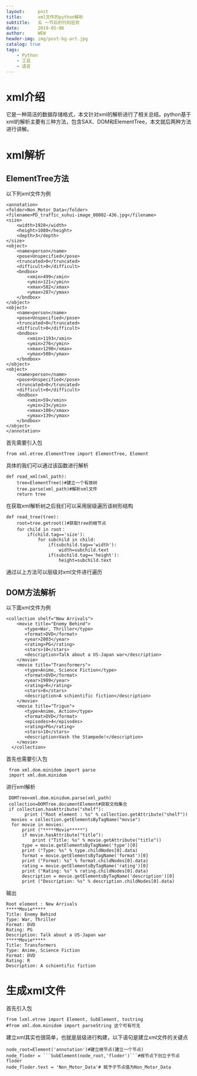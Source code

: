 ```yaml
---
layout:     post
title:      xml文件的python解析
subtitle:   五 一节后的代码狂欢
date:       2019-05-06
author:     WEW
header-img: img/post-bg-art.jpg
catalog: true
tags:
    - Python
    - 工具
    - 语言
---
```

# xml介绍
它是一种简洁的数据存储格式，本文针对xml的解析进行了相关总结。python基于xml的解析主要有三种方法，包含SAX、DOM和ElementTree，本文就后两种方法进行讲解。
# xml解析
## ElementTree方法
以下列xml文件为例

    <annotation>
    <folder>Non_Motor_Data</folder>
    <filename>PD_traffic_xuhui-image_00002-436.jpg</filename>
    <size>
        <width>1920</width>
        <height>1080</height>
        <depth>3</depth>
    </size>
    <object>
        <name>person</name>
        <pose>Unspecified</pose>
        <truncated>0</truncated>
        <difficult>0</difficult>
        <bndbox>
            <xmin>499</xmin>
            <ymin>121</ymin>
            <xmax>582</xmax>
            <ymax>287</ymax>
        </bndbox>
    </object>
    <object>
        <name>person</name>
        <pose>Unspecified</pose>
        <truncated>0</truncated>
        <difficult>0</difficult>
        <bndbox>
            <xmin>1193</xmin>
            <ymin>276</ymin>
            <xmax>1290</xmax>
            <ymax>508</ymax>
        </bndbox>
    </object>
    <object>
        <name>person</name>
        <pose>Unspecified</pose>
        <truncated>0</truncated>
        <difficult>0</difficult>
        <bndbox>
            <xmin>59</xmin>
            <ymin>23</ymin>
            <xmax>108</xmax>
            <ymax>139</ymax>
        </bndbox>
    </object>
    </annotation>
    
首先需要引入包
    
    from xml.etree.ElementTree import ElementTree, Element
    
具体的我们可以通过该函数进行解析

    def read_xml(xml_path):
        tree=ElementTree()#建立一个有效树
        tree.parse(xml_path)#解析xml文件
        return tree

在获取xml解析树之后我们可以采用层级遍历该树形结构

    def read_tree(tree):
        root=tree.getroot()#获取tree的根节点
        for child in root：
            if(child.tag=='size'):
                for subchild in child:
                    if(subchild.tag=='width'):
                        width=subchild.text
                    if(subchild.tag=='height'):
                        height=subchild.text
                        
通过以上方法可以层级对xml文件进行遍历

## DOM方法解析

以下面xml文件为例

    <collection shelf="New Arrivals">
        <movie title="Enemy Behind">
           <type>War, Thriller</type>
           <format>DVD</format>
           <year>2003</year>
           <rating>PG</rating>
           <stars>10</stars>
           <description>Talk about a US-Japan war</description>
        </movie>
        <movie title="Transformers">
           <type>Anime, Science Fiction</type>
           <format>DVD</format>
           <year>1989</year>
           <rating>R</rating>
           <stars>8</stars>
           <description>A schientific fiction</description>
        </movie>
        <movie title="Trigun">
           <type>Anime, Action</type>
           <format>DVD</format>
           <episodes>4</episodes>
           <rating>PG</rating>
           <stars>10</stars>
           <description>Vash the Stampede!</description>
        </movie>
      </collection>
      
 首先也需要引入包
 
     from xml.dom.minidom import parse
     import xml.dom.minidom
     
 进行xml解析
 
     DOMTree=xml.dom.minidom.parse(xml_path)
     collection=DOMTree.documentElement#获取文档集合
     if collection.hasAttribute("shelf"):
           print ("Root element : %s" % collection.getAttribute("shelf"))
      movies = collection.getElementsByTagName("movie")
      for movie in movies:
          print ("*****Movie*****")
          if movie.hasAttribute("title"):
              print ("Title: %s" % movie.getAttribute("title"))
          type = movie.getElementsByTagName('type')[0]
          print ("Type: %s" % type.childNodes[0].data)
          format = movie.getElementsByTagName('format')[0]
          print ("Format: %s" % format.childNodes[0].data)
          rating = movie.getElementsByTagName('rating')[0]
          print ("Rating: %s" % rating.childNodes[0].data)
          description = movie.getElementsByTagName('description')[0]
          print ("Description: %s" % description.childNodes[0].data)
          
 输出
     
    Root element : New Arrivals
    *****Movie*****
    Title: Enemy Behind
    Type: War, Thriller
    Format: DVD
    Rating: PG
    Description: Talk about a US-Japan war
    *****Movie*****
    Title: Transformers
    Type: Anime, Science Fiction
    Format: DVD
    Rating: R
    Description: A schientific fiction
    
# 生成xml文件

首先引入包
    
    from lxml.etree import Element, SubElement, tostring
    #from xml.dom.minidom import parseString 这个可有可无
    
建立xml其实也很简单，也就是层级进行构建，以下语句是建立xml文件的关键点

    node_root=Element('annotation')#建立根节点(建立一个节点)
    node_floder = ```SubElement(node_root,'floder')```#根节点下创立子节点floder
    node_floder.text = 'Non_Motor_Data'# 赋予子节点值为Non_Motor_Data
    

    
